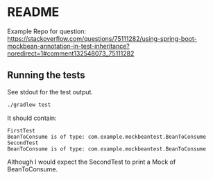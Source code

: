# README

Example Repo for question: https://stackoverflow.com/questions/75111282/using-spring-boot-mockbean-annotation-in-test-inheritance?noredirect=1#comment132548073_75111282

## Running the tests
See stdout for the test output.
```bash
./gradlew test
```
It should contain:
```
FirstTest
BeanToConsume is of type: com.example.mockbeantest.BeanToConsume
SecondTest
BeanToConsume is of type: com.example.mockbeantest.BeanToConsume
```

Although I would expect the SecondTest to print a Mock of BeanToConsume.
